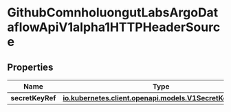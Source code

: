 

# GithubComnholuongutLabsArgoDataflowApiV1alpha1HTTPHeaderSource


## Properties

Name | Type | Description | Notes
------------ | ------------- | ------------- | -------------
**secretKeyRef** | [**io.kubernetes.client.openapi.models.V1SecretKeySelector**](io.kubernetes.client.openapi.models.V1SecretKeySelector.md) |  |  [optional]



